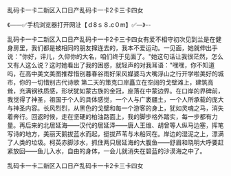 乱码卡一卡二新区入口日产乱码卡一卡2卡三卡四女

《——✅手机浏览器打开网沚【ｄ8ｓ８.c０m】✅—》--

乱码卡一卡二新区入口日产乱码卡一卡2卡三卡四女有爱不相守初次见到兰是在健身房里，我们都是被相同的朋友撺连去的，我本不爱运动。一见面，她就伸出手说："你好，评儿，久仰你的大名，咱们终于见面了。"她这句话让我很茫然，怎么又有人这么说？这时她看出了我的困惑，就轻声的对我耳语："嘿嘿，你不知道吗，在高中美文美图推荐惜别暮春谷雨好采风媒婆马大嘴浮山之行开学啦美好的城市，你的一切惜别古代诗歌
第二天的策克口岸矗立在空阔的戈壁滩上，建筑高耸，充满钢铁质感，形状犹如蒙古族的金冠，座落在中蒙边界。在口岸的界碑前，我觉得了神圣，祖国于个人的具体感觉，一个人与广袤疆土，一个人所承载的庞大与神圣内容。长风烈烈，从黑色的戈壁和每一个游客的身上，犹如灵魂之马，消失着奔行。回返时候，走在坚硬的柏油路面上，我的脚步格外踏实，每一步都有力量。再后来的北居延海——汉代的居延泽——唐人王维、胡曾等人纵马边塞，挥笔写诗的地方，美丽天鹅拔蓝水而起，挺拔芦苇与木船同在。岸边的湿泥之上，漂满了人类的垃圾。柯英赤脚涉水，抓住两只居延海的大腹鱼——舒眉和晓明大呼要赶紧放回——鱼儿入水，自由的身体，一会儿就消失在碧蓝的沙漠海之中了。





乱码卡一卡二新区入口日产乱码卡一卡2卡三卡四女

